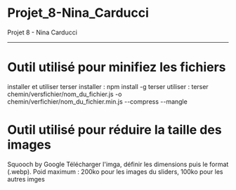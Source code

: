 # Projet_8-Nina_Carducci
Projet 8 - Nina Carducci


---
# Outil utilisé pour minifiez les fichiers
installer et utiliser terser
    installer : npm install -g terser
    utiliser : terser chemin/versfichier/nom_du_fichier.js -o chemin/verfichier/nom_du_fichier.min.js --compress --mangle

# Outil utilisé pour réduire la taille des images
Squooch by Google
    Télécharger l'imga, définir les dimensions puis le format (.webp).
    Poid maximum : 200ko pour les images du sliders, 100ko pour les autres imges